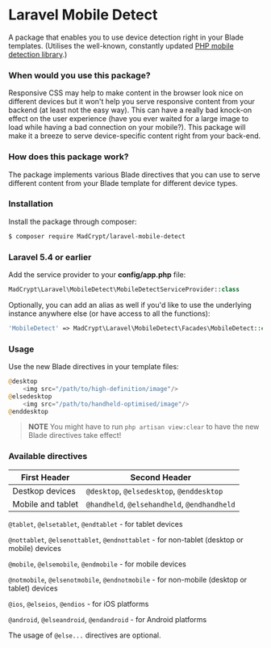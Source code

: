 # Laravel Mobile Detect

A package that enables you to use device detection right in your Blade templates. (Utilises the well-known, constantly updated [PHP mobile detection library](http://mobiledetect.net/).)

### When would you use this package?
Responsive CSS may help to make content in the browser look nice on different devices but it won't help you serve responsive content from your backend (at least not the easy way). This can have a really bad knock-on effect on the user experience (have you ever waited for a large image to load while having a bad connection on your mobile?). This package will make it a breeze to serve device-specific content right from your back-end.

### How does this package work?
The package implements various Blade directives that you can use to serve different content from your Blade template for different device types.

### Installation
Install the package through composer:

```sh
$ composer require MadCrypt/laravel-mobile-detect
```

### Laravel 5.4 or earlier
Add the service provider to your **config/app.php** file:

```php
MadCrypt\Laravel\MobileDetect\MobileDetectServiceProvider::class
```

Optionally, you can add an alias as well if you'd like to use the underlying instance anywhere else (or have access to all the functions):
```php
'MobileDetect' => MadCrypt\Laravel\MobileDetect\Facades\MobileDetect::class
```

### Usage
Use the new Blade directives in your template files:

```php
@desktop
    <img src="/path/to/high-definition/image"/>
@elsedesktop
    <img src="/path/to/handheld-optimised/image"/>
@enddesktop
```

> **NOTE** You might have to run `php artisan view:clear` to have the new Blade directives take effect!

### Available directives

| First Header  | Second Header |
| ------------- | ------------- |
| Destkop devices  | `@desktop`, `@elsedesktop`, `@enddesktop`  |
| Mobile and tablet  | `@handheld`, `@elsehandheld`, `@endhandheld`  |

 

`@tablet`, `@elsetablet`, `@endtablet` - for tablet devices

`@nottablet`, `@elsenottablet`, `@endnottablet` - for non-tablet (desktop or mobile) devices

`@mobile`, `@elsemobile`, `@endmobile` - for mobile devices

`@notmobile`, `@elsenotmobile`, `@endnotmobile` - for non-mobile (desktop or tablet) devices

`@ios`, `@elseios`, `@endios` - for iOS platforms

`@android`, `@elseandroid`, `@endandroid` - for Android platforms

The usage of `@else...` directives are optional.
